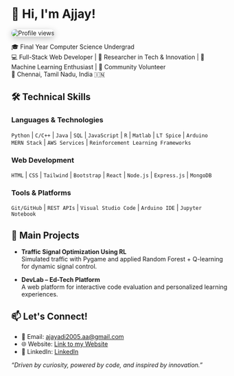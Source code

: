 # 👋 Hi, I'm Ajjay!

<img 
  src="https://komarev.com/ghpvc/?username=ajjay0604&label=PROFILE+VIEWS&color=blueviolet&style=for-the-badge" 
  alt="Profile views"
  style="
    border-radius: 12px;
    box-shadow: 0 4px 15px rgba(0,0,0,0.25);
    transition: transform 0.2s ease, box-shadow 0.2s ease;
    display: inline-block;
  "
  onmouseover="this.style.transform='scale(1.08)'; this.style.boxShadow='0 6px 20px rgba(0,0,0,0.35)';"
  onmouseout="this.style.transform='scale(1)'; this.style.boxShadow='0 4px 15px rgba(0,0,0,0.25)';"
/>




🎓 Final Year Computer Science Undergrad  
💻 Full-Stack Web Developer | 🔬 Researcher in Tech & Innovation |
🧠 Machine Learning Enthusiast | 🤝 Community Volunteer  
📍 Chennai, Tamil Nadu, India 🇮🇳



## 🛠️ Technical Skills

### Languages & Technologies
`Python` | `C/C++` | `Java` | `SQL` | `JavaScript` | `R` | `Matlab` | `LT Spice` | `Arduino`  
`MERN Stack` | `AWS Services` | `Reinforcement Learning Frameworks`

### Web Development
`HTML` | `CSS` | `Tailwind` | `Bootstrap` | `React` | `Node.js` | `Express.js` | `MongoDB`

### Tools & Platforms
`Git/GitHub` | `REST APIs` | `Visual Studio Code` | `Arduino IDE` | `Jupyter Notebook`

## 🚀 Main Projects

- **Traffic Signal Optimization Using RL**  
  Simulated traffic with Pygame and applied Random Forest + Q-learning for dynamic signal control.

- **DevLab – Ed-Tech Platform**  
  A web platform for interactive code evaluation and personalized learning experiences.


## 📫 Let's Connect!

- 📧 Email: [ajayadi2005.aa@gmail.com](mailto:ajayadi2005.aa@gmail.com)  
- 🌐 Website: [Link to my Website](https://ajjay0604.github.io/Web_Profile)  
- 🔗 LinkedIn: [LinkedIn](https://www.linkedin.com/in/ajjay-adhithya-v-218716272/)



_“Driven by curiosity, powered by code, and inspired by innovation.”_





